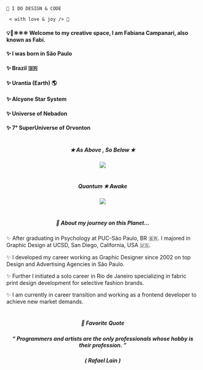 # <h1 align="center" >
 
    🎨 I DO DESIGN & CODE 
   
     < with love & joy /> 🧡 
   </h1>


####  💡🪬⚛︎⚛︎⚛︎ Welcome to my creative space, I am Fabiana Campanari, also known as Fabí. 

####  ✨  I was born in São Paulo  

####  ✨  Brazil 🇧🇷

####  ✨  Urantia (Earth) 🌎 

####  ✨  Alcyone Star System 

####  ✨  Universe of Nebadon 

####  ✨  7° SuperUniverse of Orvonton
 
#

##### <p align="center">  ✭ As Above , So Below  ✭ </p>
   
<p align="center">
  <img src="https://user-images.githubusercontent.com/113218619/207962226-673d57ec-c076-47c4-8f8a-c1e57e834f6f.gif" />
 
 #

##### <p align="center">  Quantum  ✭ Awake     </p> 

<p align="center">
<img src="https://github.com/FabianaCampanari/FabianaCampanari/assets/113218619/0a6fda50-d109-4b4a-8183-61df53adde03" />

#
                
##### <p align="center"> 🚀 About my journey on this Planet...  </p>

✨ After graduating in Psychology at PUC-São Paulo, BR 🇧🇷. I majored in Graphic Design at UCSD, San Diego, California, USA 🇺🇸. </p>

✨ I developed my career working as Graphic Designer since 2002 on top Design and Advertising Agencies in São Paulo. </p>

✨ Further I initiated a solo career in Rio de Janeiro specializing in fabric print design development for selective fashion brands. </p>

✨ I am currently in career transition and working as a frontend developer to achieve new market demands.

#

##### <p align="center">  🌟 Favorite Quote </p>  
 
##### <p align="center"> “ Programmers and artists are the only professionals whose hobby is their profession. ” </p>

##### <p align="center"> ( Rafael Lain ) </p>









 
 
